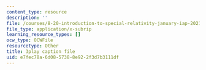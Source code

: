 ```yaml
---
content_type: resource
description: ''
file: /courses/8-20-introduction-to-special-relativity-january-iap-2021/e7fec78a6d0857388e922f3d7b3111df_o-CZeUT_Ud4.vtt
file_type: application/x-subrip
learning_resource_types: []
ocw_type: OCWFile
resourcetype: Other
title: 3play caption file
uid: e7fec78a-6d08-5738-8e92-2f3d7b3111df
---
```

